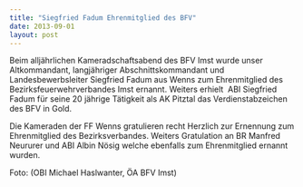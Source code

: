 ```yaml
---
title: "Siegfried Fadum Ehrenmitglied des BFV"
date: 2013-09-01
layout: post
---
```


Beim alljährlichen Kameradschaftsabend des BFV Imst wurde unser Altkommandant, langjähriger Abschnittskommandant und Landesbewerbsleiter Siegfried Fadum aus Wenns zum Ehrenmitglied des Bezirksfeuerwehrverbandes Imst ernannt. Weiters erhielt  ABI Siegfried Fadum für seine 20 jährige Tätigkeit als AK Pitztal das Verdienstabzeichen des BFV in Gold.

Die Kameraden der FF Wenns gratulieren recht Herzlich zur Ernennung zum Ehrenmitglied des Bezirksverbandes. Weiters Gratulation an BR Manfred Neururer und ABI Albin Nösig welche ebenfalls zum Ehrenmitglied ernannt wurden.

Foto: (OBI Michael Haslwanter, ÖA BFV Imst)